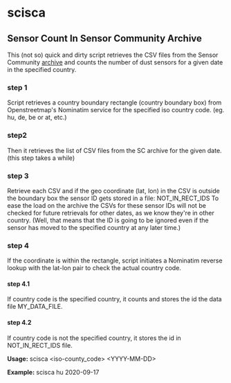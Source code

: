 # scisca


## Sensor Count In Sensor Community Archive

This (not so) quick and dirty script retrieves the CSV files from the Sensor Community [archive](http://archive.sensor.community) and counts the number of dust sensors for a given date in the specified country.

### step 1
Script retrieves a country boundary rectangle (country boundary box) from Openstreetmap's Nominatim service for the specified iso country code. (eg. hu, de, be or at, etc.)
### step2 
Then it retrieves the list of CSV files from the SC archive for the given date. (this step takes a while)
### step 3
Retrieve each CSV and if the geo coordinate (lat, lon) in the CSV is outside the boundary box the sensor ID gets stored in a file: NOT_IN_RECT_IDS
To ease the load on the archive the CSVs for these sensor IDs will not be checked for future retrievals for other dates, as we know they're in other country.
(Well, that means that the ID is going to be ignored even if the sensor has moved to the specified country at any later time.)   
### step 4
If the coordinate is within the rectangle, script initiates a Nominatim reverse lookup with the lat-lon pair to check the actual country code.
#### step 4.1
If country code is the specified country, it counts and stores the id the data file MY_DATA_FILE.
#### step 4.2
  If country code is not the specified country, it stores the id in NOT_IN_RECT_IDS file.


  __Usage:__ scisca \<iso-county_code\> \<YYYY-MM-DD\>


  __Example:__ scisca hu 2020-09-17
